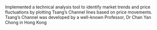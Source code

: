 Implemented a technical analysis tool to identify market trends and price fluctuations by plotting Tsang’s Channel lines based on price movements. Tsang’s Channel was developed by a well-known Professor, Dr Chan Yan Chong in Hong Kong